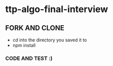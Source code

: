 # ttp-algo-final-interview

## FORK AND CLONE
  - cd into the directory you saved it to
  - npm install

### CODE AND TEST :)

